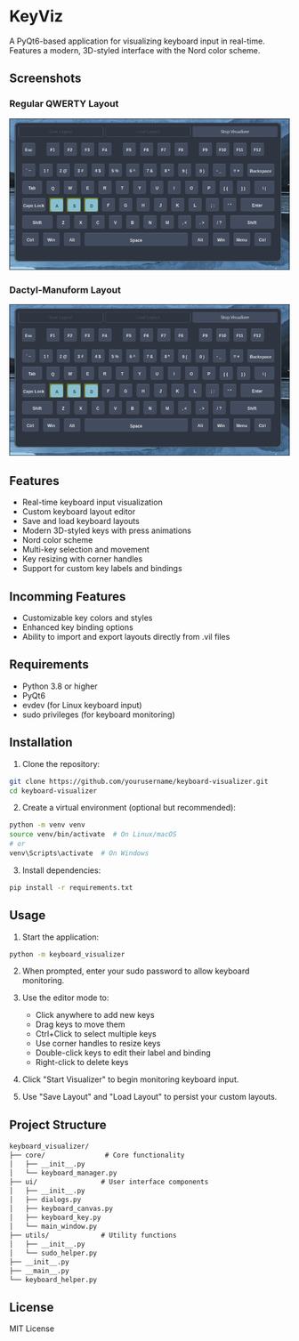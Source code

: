 # KeyViz

A PyQt6-based application for visualizing keyboard input in real-time. Features a modern, 3D-styled interface with the Nord color scheme.

## Screenshots

### Regular QWERTY Layout
![QWERTY](./img/regular_qwerty.png)

### Dactyl-Manuform Layout
![Dactyl-Manuform](./img/regular_qwerty.png)


## Features

- Real-time keyboard input visualization
- Custom keyboard layout editor
- Save and load keyboard layouts
- Modern 3D-styled keys with press animations
- Nord color scheme
- Multi-key selection and movement
- Key resizing with corner handles
- Support for custom key labels and bindings

## Incomming Features
- Customizable key colors and styles
- Enhanced key binding options
- Ability to import and export layouts directly from .vil files


## Requirements

- Python 3.8 or higher
- PyQt6
- evdev (for Linux keyboard input)
- sudo privileges (for keyboard monitoring)

## Installation

1. Clone the repository:
```bash
git clone https://github.com/yourusername/keyboard-visualizer.git
cd keyboard-visualizer
```

2. Create a virtual environment (optional but recommended):
```bash
python -m venv venv
source venv/bin/activate  # On Linux/macOS
# or
venv\Scripts\activate  # On Windows
```

3. Install dependencies:
```bash
pip install -r requirements.txt
```

## Usage

1. Start the application:
```bash
python -m keyboard_visualizer
```

2. When prompted, enter your sudo password to allow keyboard monitoring.

3. Use the editor mode to:
   - Click anywhere to add new keys
   - Drag keys to move them
   - Ctrl+Click to select multiple keys
   - Use corner handles to resize keys
   - Double-click keys to edit their label and binding
   - Right-click to delete keys

4. Click "Start Visualizer" to begin monitoring keyboard input.

5. Use "Save Layout" and "Load Layout" to persist your custom layouts.

## Project Structure

```
keyboard_visualizer/
├── core/               # Core functionality
│   ├── __init__.py
│   └── keyboard_manager.py
├── ui/                # User interface components
│   ├── __init__.py
│   ├── dialogs.py
│   ├── keyboard_canvas.py
│   ├── keyboard_key.py
│   └── main_window.py
├── utils/             # Utility functions
│   ├── __init__.py
│   └── sudo_helper.py
├── __init__.py
├── __main__.py
└── keyboard_helper.py
```

## License

MIT License 
